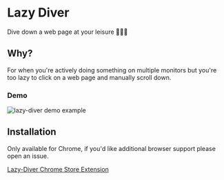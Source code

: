 # Lazy Diver

Dive down a web page at your leisure 🌊🤿🪸

## Why?

For when you're actively doing something on multiple monitors but you're
too lazy to click on a web page and manually scroll down.

### Demo

![lazy-diver demo example](./docs/lazy-diver-demo.gif)

## Installation

Only available for Chrome, if you'd like additional browser support please open an issue.

[Lazy-Diver Chrome Store Extension](https://chromewebstore.google.com/detail/lazy-diver/jjomapmjaabdfcmpamfmlalcoaimegjo)
